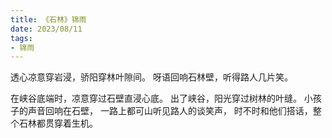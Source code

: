 ```yaml
---
title: 《石林》锦雨
date: 2023/08/11
tags:
- 锦雨
---
```

透心凉意穿岩浸，骄阳穿林叶隙间。
呀语回响石林壁，听得路人几片笑。

在峡谷底端时，凉意穿过石壁直浸心底。
出了峡谷，阳光穿过树林的叶缝。
小孩子的声音回响在石壁，
一路上都可山听见路人的谈笑声，
时不时和他们搭话，整个石林都贯穿着生机。
